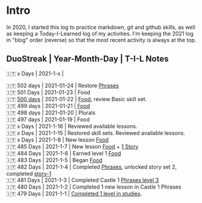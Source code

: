 # Intro
In 2020, I started this log to practice markdown, git and github skills, as well as keeping a Today-I-Learned log of my activities. I'm keeping the 2021 log in "blog" order (reverse) so that the most recent activity is always at the top. 


## DuoStreak | Year-Month-Day | T-I-L Notes 

:it: x Days | 2021-1-x |<br>

:it: 502 days | 2021-01-24 | Restore [Phrases](https://github.com/EO4wellness/T-I-L/blob/main/polyglot/italiano/castle-1/Phrases.md)<br>
:it: 501 Days | 2021-01-23 | Food <br>
:it: [500 days](https://github.com/EO4wellness/T-I-L/blob/main/polyglot/images/2021-01-22-earned500-days-of-study-duolingo.jpg) | 2021-01-22  | [Food](https://github.com/EO4wellness/T-I-L/blob/main/polyglot/italiano/castle-1/Food.md#2021-01-22-study-session), review Basic skill set.<br> 
:it: 499 days | 2021-01-21  | [Food](https://github.com/EO4wellness/T-I-L/blob/main/polyglot/italiano/castle-1/Food.md#2021-01-21)<br>
:it: 498 days | 2021-01-20 | Plurals <br>
:it: 497 days | 2021-01-19 | Food<br>
:it: x Days | 2021-1-16 | Reviewed available lessons.<br>
:it: x Days | 2021-1-15 | Restored skill sets. Reviewed available lessons.<br>
:it: x Days | 2021-1-8 | New lesson [Food](https://github.com/EO4wellness/T-I-L/blob/main/polyglot/italiano/castle-1/Food.md)<br>
:it: 485 Days | 2021-1-7 | New lesson [Food](https://github.com/EO4wellness/T-I-L/blob/main/polyglot/italiano/castle-1/Food.md#practice-session-1-2021-01-07) + [1 Story](https://github.com/EO4wellness/T-I-L/blob/main/polyglot/italiano/castle-1/story-set1-un-appuntamento.md)<br>
:it: 484 Days | 2021-1-6 | Earned level 1 [Food](https://github.com/EO4wellness/T-I-L/blob/main/polyglot/italiano/castle-1/Food.md)<br>
:it: 483 Days | 2021-1-5 | Began [Food](https://github.com/EO4wellness/T-I-L/blob/main/polyglot/italiano/castle-1/Food.md)<br>
:it: 482 Days | 2021-1-4 | Completed [Phrases](https://github.com/EO4wellness/T-I-L/blob/main/polyglot/italiano/castle-1/Phrases.md), unlocked story set 2, completed [story-1](https://github.com/EO4wellness/T-I-L/blob/main/polyglot/italiano/castle-1/story-set1-buongiorno.md)<br>
:it: 481 Days | 2021-1-3 |  Completed Castle 1 [Phrases level 3](https://github.com/EO4wellness/T-I-L/blob/main/polyglot/italiano/castle-1/2021-01-03_earned-level4-castle1-phrases.jpg)<br>
:it: 480 Days | 2021-1-2 |  Completed 1 new lesson in Castle 1 Phrases  <br>
:it: 479 Days | 2021-1-1 |  [Completed 1 level in studies](https://github.com/EO4wellness/T-I-L/blob/main/polyglot/italiano/castle-1/2021-01-01-level2-greetings.jpg). <br>
